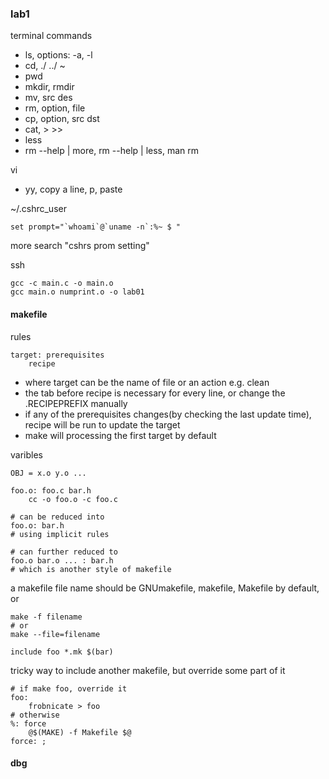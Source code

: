 ### lab1

terminal commands
- ls, options: -a, -l
- cd, ./ ../ ~
- pwd
- mkdir, rmdir
- mv, src des
- rm, option, file
- cp, option, src dst
- cat, > >>
- less
- rm --help | more, rm --help | less, man rm

vi
- yy, copy a line, p, paste

~/.cshrc_user
```shell
set prompt="`whoami`@`uname -n`:%~ $ "
```
more search "cshrs prom setting"

ssh

```shell
gcc -c main.c -o main.o
gcc main.o numprint.o -o lab01
```

#### makefile

rules
```shell
target: prerequisites
    recipe
```
- where target can be the name of file or an action e.g. clean
- the tab before recipe is necessary for every line, or change the .RECIPEPREFIX manually
- if any of the prerequisites changes(by checking the last update time), recipe will be run to update the target
- make will processing the first target by default

varibles
```shell
OBJ = x.o y.o ...
```

```shell
foo.o: foo.c bar.h
    cc -o foo.o -c foo.c

# can be reduced into
foo.o: bar.h
# using implicit rules

# can further reduced to
foo.o bar.o ... : bar.h
# which is another style of makefile
```

a makefile file name should be GNUmakefile, makefile, Makefile by default, or
```shell
make -f filename
# or
make --file=filename
```

```shell
include foo *.mk $(bar)
```

tricky way to include another makefile, but override some part of it
```shell
# if make foo, override it
foo:
    frobnicate > foo
# otherwise
%: force
    @$(MAKE) -f Makefile $@
force: ;
```

#### dbg
